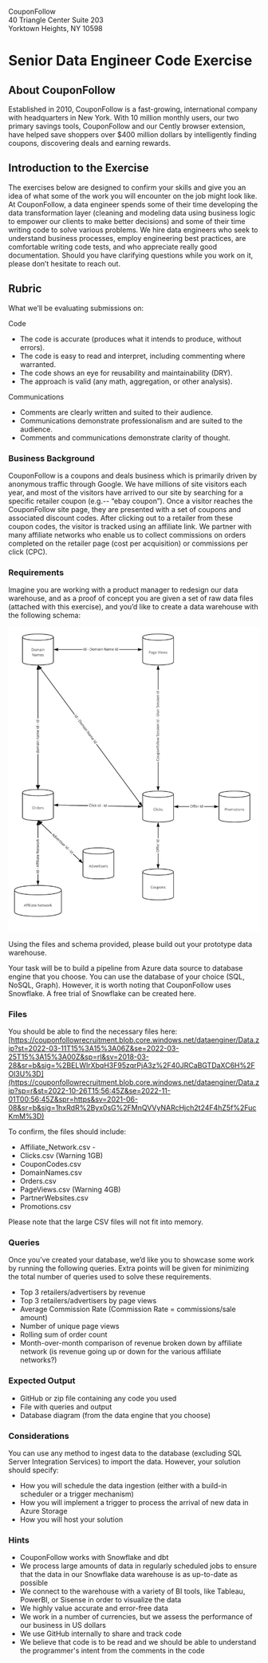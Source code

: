CouponFollow  
40 Triangle Center 
Suite 203  
Yorktown Heights, NY 10598   

# Senior Data Engineer Code Exercise

## About CouponFollow

Established in 2010, CouponFollow is a fast-growing, international company with  headquarters in New York. With 10 million monthly users, our two primary savings tools, CouponFollow and our Cently browser extension, have helped save shoppers over $400 million dollars by intelligently finding coupons, discovering deals and earning rewards. 

## Introduction to the Exercise

The exercises below are designed to confirm your skills and give you an idea of what some of the work you will encounter on the job might look like. At CouponFollow, a data engineer spends some of their time developing the data transformation layer (cleaning and modeling data using business logic to empower our clients to make better decisions) and some of their time writing code to solve various problems. We hire data engineers who seek to understand business processes, employ engineering best practices, are comfortable writing code tests, and who appreciate really good documentation. Should you have clarifying questions while you work on it, please don’t hesitate to reach out.

## Rubric

What we’ll be evaluating submissions on:

Code

- The code is accurate (produces what it intends to produce, without errors).
- The code is easy to read and interpret, including commenting where warranted.
- The code shows an eye for reusability and maintainability (DRY).
- The approach is valid (any math, aggregation, or other analysis).

Communications
- Comments are clearly written and suited to their audience.
- Communications demonstrate professionalism and are suited to the audience.
- Comments and communications demonstrate clarity of thought.

### Business Background

CouponFollow is a coupons and deals business which is primarily driven by anonymous traffic through Google. We have millions of site visitors each year, and most of the visitors have arrived to our site by searching for a specific retailer coupon (e.g.-- “ebay coupon”). Once a visitor reaches the CouponFollow site page, they are presented with a set of coupons and associated discount codes. After clicking out to a retailer from these coupon codes, the visitor is tracked using an affiliate link. We partner with many affiliate networks who enable us to collect commissions on orders completed on the retailer page (cost per acquisition) or commissions per click (CPC). 

### Requirements

Imagine you are working with a product manager to redesign our data warehouse, and as a proof of concept you are given a set of raw data files (attached with this exercise), and you’d like to create a data warehouse with the following schema:

![alt text](https://github.com/smiechom/sde_exercise/blob/main/db_schema.jpg?raw=true)

Using the files and schema provided, please build out your prototype data warehouse.

Your task will be to build a pipeline from Azure data source to database engine that you choose. You can use the database of your choice (SQL, NoSQL, Graph). However, it is worth noting that CouponFollow uses Snowflake. A free trial of Snowflake can be created here. 


### Files
You should be able to find the necessary files here: 
[https://couponfollowrecruitment.blob.core.windows.net/dataenginer/Data.zip?st=2022-03-11T15%3A15%3A06Z&se=2022-03-25T15%3A15%3A00Z&sp=rl&sv=2018-03-28&sr=b&sig=%2BELWIrXbqH3F95zqrPjA3z%2F40JRCaBGTDaXC6H%2FOl3U%3D](https://couponfollowrecruitment.blob.core.windows.net/dataenginer/Data.zip?sp=r&st=2022-10-26T15:56:45Z&se=2022-11-01T00:56:45Z&spr=https&sv=2021-06-08&sr=b&sig=1hxRdR%2Byx0sG%2FMnQVVyNARcHjch2t24F4hZ5f%2FucKmM%3D)

To confirm, the files should include:

- Affiliate_Network.csv -
- Clicks.csv (Warning 1GB)
- CouponCodes.csv
- DomainNames.csv
- Orders.csv
- PageViews.csv (Warning 4GB)
- PartnerWebsites.csv
- Promotions.csv

Please note that the large CSV files will not fit into memory.

### Queries

Once you’ve created your database, we’d like you to showcase some work by running the following queries. Extra points will be given for minimizing the total number of queries used to solve these requirements.


- Top 3 retailers/advertisers by revenue  
- Top 3 retailers/advertisers by page views
- Average Commission Rate (Commission Rate = commissions/sale amount)
- Number of unique page views
- Rolling sum of order count
- Month-over-month comparison of revenue broken down by affiliate network (is revenue going up or down for the various affiliate networks?)


### Expected Output
- GitHub or zip file containing any code you used
- File with queries and output 
- Database diagram (from the data engine that you choose)

### Considerations
You can use any method to ingest data to the database (excluding SQL Server Integration Services) to import the data. However, your solution should specify:
- How you will schedule the data ingestion (either with a build-in scheduler or a trigger mechanism)
- How you will implement a trigger to process the arrival of new data in Azure Storage
- How you will host your solution

### Hints 
- CouponFollow works with Snowflake and dbt
- We process large amounts of data in regularly scheduled jobs to ensure that the data in our Snowflake data warehouse is as up-to-date as possible
- We connect to the warehouse with a variety of BI tools, like Tableau, PowerBI, or Sisense in order to visualize the data
- We highly value accurate and error-free data
- We work in a number of currencies, but we assess the performance of our business in US dollars
- We use GitHub internally to share and track code
- We believe that code is to be read and we should be able to understand the programmer's intent from the comments in the code
